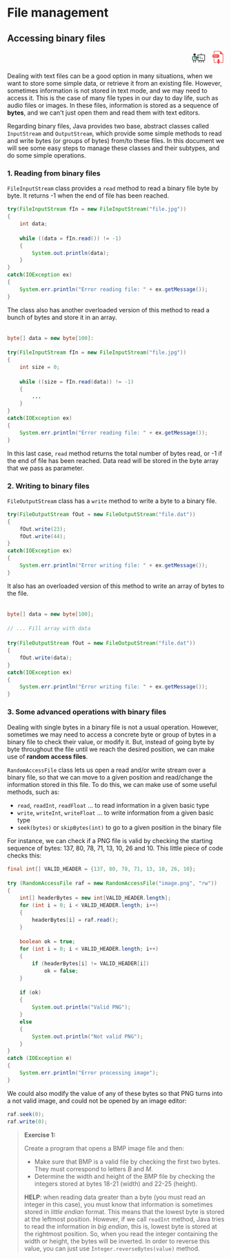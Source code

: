 # File management

## Accessing binary files

<div style="text-align: right">
<a target="_blank" href="slides/07b.html"><img src="../../img/diapositivas.png" width="32" /></a>&nbsp;&nbsp;
<a target="_blank" href="07b.pdf"><img src="../../img/pdf.png" width="32" /></a>
</div>

Dealing with text files can be a good option in many situations, when we want to store some simple data, or retrieve it from an existing file. However, sometimes information is not stored in text mode, and we may need to access it. This is the case of many file types in our day to day life, such as audio files or images. In these files, information is stored as a sequence of **bytes**, and we can't just open them and read them with text editors. 

Regarding binary files, Java provides two base, abstract classes called `InputStream` and `OutputStream`, which provide some simple methods to read and write bytes (or groups of bytes) from/to these files. In this document we will see some easy steps to manage these classes and their subtypes, and do some simple operations.

### 1. Reading from binary files

`FileInputStream` class provides a `read` method to read a binary file byte by byte. It returns -1 when the end of file has been reached.

```java
try(FileInputStream fIn = new FileInputStream("file.jpg"))
{
    int data;

    while ((data = fIn.read()) != -1)
    {
        System.out.println(data);
    }
}
catch(IOException ex)
{
    System.err.println("Error reading file: " + ex.getMessage());
}
```

The class also has another overloaded version of this method to read a bunch of bytes and store it in an array.

```java

byte[] data = new byte[100]:

try(FileInputStream fIn = new FileInputStream("file.jpg"))
{
    int size = 0;

    while ((size = fIn.read(data)) != -1)
    {
        ...
    }
}
catch(IOException ex)
{
    System.err.println("Error reading file: " + ex.getMessage());
}
```

In this last case, `read` method returns the total number of bytes read, or -1 if the end of file has been reached. Data read will be stored in the byte array that we pass as parameter.

### 2. Writing to binary files

`FileOutputStream` class has a `write` method to write a byte to a binary file.

```java
try(FileOutputStream fOut = new FileOutputStream("file.dat"))
{
    fOut.write(23);
    fOut.write(44);
}
catch(IOException ex)
{
    System.err.println("Error writing file: " + ex.getMessage());
}
```

It also has an overloaded version of this method to write an array of bytes to the file.

```java

byte[] data = new byte[100];

// ... Fill array with data

try(FileOutputStream fOut = new FileOutputStream("file.dat"))
{
    fOut.write(data);
}
catch(IOException ex)
{
    System.err.println("Error writing file: " + ex.getMessage());
}
```

### 3. Some advanced operations with binary files

Dealing with single bytes in a binary file is not a usual operation. However, sometimes we may need to access a concrete byte or group of bytes in a binary file to check their value, or modify it. But, instead of going byte by byte throughout the file until we reach the desired position, we can make use of **random access files**.

`RandomAccessFile` class lets us open a read and/or write stream over a binary file, so that we can move to a given position and read/change the information stored in this file. To do this, we can make use of some useful methods, such as: 

* `read`, `readInt`, `readFloat` ... to read information in a given basic type
* `write`, `writeInt`, `writeFloat` ... to write information from a given basic type
* `seek(bytes)` or `skipBytes(int)` to go to a given position in the binary file

For instance, we can check if a PNG file is valid by checking the starting sequence of bytes: 137, 80, 78, 71, 13, 10, 26 and 10​. This little piece of code checks this:

```java
final int[] VALID_HEADER = {137, 80, 78, 71, 13, 10, 26, 10};

try (RandomAccessFile raf = new RandomAccessFile("image.png", "rw"))
{
    int[] headerBytes = new int[VALID_HEADER.length];
    for (int i = 0; i < VALID_HEADER.length; i++)
    {
        headerBytes[i] = raf.read();
    }

    boolean ok = true;
    for (int i = 0; i < VALID_HEADER.length; i++)
    {
        if (headerBytes[i] != VALID_HEADER[i])
            ok = false;
    }

    if (ok)
    {
        System.out.println("Valid PNG");
    }
    else
    {
        System.out.println("Not valid PNG");
    }
}
catch (IOException e)
{
    System.err.println("Error processing image");
}
```

We could also modify the value of any of these bytes so that PNG turns into a not valid image, and could not be opened by an image editor:

```java
raf.seek(0);
raf.write(0);
```

> **Exercise 1:**
> 
> Create a program that opens a BMP image file and then:
> 
> * Make sure that BMP is a valid file by checking the first two bytes. They must correspond to letters *B* and *M*.
> * Determine the width and height of the BMP file by checking the integers stored at bytes 18-21 (width) and 22-25 (height).
> 
> **HELP**: when reading data greater than a byte (you must read an integer in this case), you must know that information is sometimes stored in *little endian* format. This means that the lowest byte is stored at the leftmost position. However, if we call `readInt` method, Java tries to read the information in *big endian*, this is, lowest byte is stored at the rightmost position. So, when you read the integer containing the width or height, the bytes will be inverted. In order to reverse this value, you can just use `Integer.reverseBytes(value)` method.